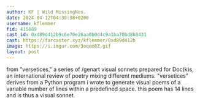 ```yaml
---
author: KF | Wild MissingNos.
date: 2024-04-12T04:38:38+0200
username: kflemmer
fid: 415689
cast_id: 0xd89d412b9c6e70e26aa0b0d4c9a1ba70bd8b8431
cast: https://farcaster.xyz/kflemmer/0xd89d412b
image: https://i.imgur.com/3oqem8Z.gif
layout: post
---
```


from "versetices," a series of /genart visual sonnets prepared for Doc(k)s, an international review of poetry mixing different mediums. "versetices" derives from a Python program i wrote to generate visual poems of a variable number of lines within a predefined space. this poem has 14 lines and is thus a visual sonnet.

<img src='https://i.imgur.com/3oqem8Z.gif' alt='' referrerpolicy='no-referrer'/>
